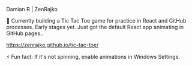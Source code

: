 Damian R | ZenRajko

🌱 Currently building a Tic Tac Toe game for practice in React and GitHub processes.
Early stages yet. Just got the default React app animating in GitHub pages..

https://zenrajko.github.io/tic-tac-toe/

⚡ Fun fact: If it's not spinning, enable animations in Windows Settings.
